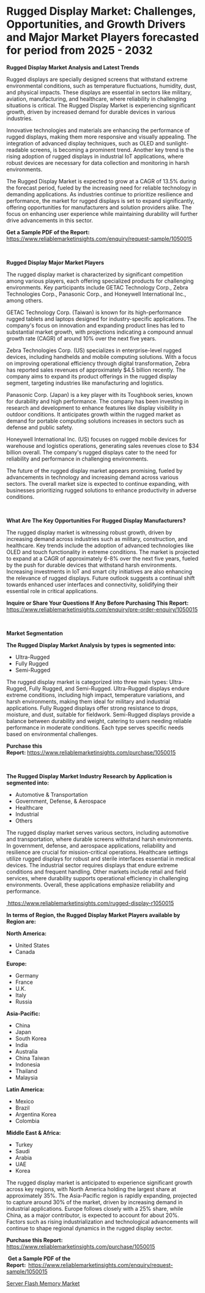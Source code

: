 <p><h1>Rugged Display Market: Challenges, Opportunities, and Growth Drivers and Major Market Players forecasted for period from 2025 - 2032</h1></p><p><strong>Rugged Display Market Analysis and Latest Trends</strong></p>
<p><p>Rugged displays are specially designed screens that withstand extreme environmental conditions, such as temperature fluctuations, humidity, dust, and physical impacts. These displays are essential in sectors like military, aviation, manufacturing, and healthcare, where reliability in challenging situations is critical. The Rugged Display Market is experiencing significant growth, driven by increased demand for durable devices in various industries.</p><p>Innovative technologies and materials are enhancing the performance of rugged displays, making them more responsive and visually appealing. The integration of advanced display techniques, such as OLED and sunlight-readable screens, is becoming a prominent trend. Another key trend is the rising adoption of rugged displays in industrial IoT applications, where robust devices are necessary for data collection and monitoring in harsh environments.</p><p>The Rugged Display Market is expected to grow at a CAGR of 13.5% during the forecast period, fueled by the increasing need for reliable technology in demanding applications. As industries continue to prioritize resilience and performance, the market for rugged displays is set to expand significantly, offering opportunities for manufacturers and solution providers alike. The focus on enhancing user experience while maintaining durability will further drive advancements in this sector.</p></p>
<p><strong>Get a Sample PDF of the Report:&nbsp;</strong> <a href="https://www.reliablemarketinsights.com/enquiry/request-sample/1050015?utm_campaign=2202&utm_medium=2&utm_source=Github&utm_content=ia&utm_term=10022025&utm_id=rugged-display">https://www.reliablemarketinsights.com/enquiry/request-sample/1050015</a></p>
<p>&nbsp;</p>
<p><strong>Rugged Display Major Market Players</strong></p>
<p><p>The rugged display market is characterized by significant competition among various players, each offering specialized products for challenging environments. Key participants include GETAC Technology Corp., Zebra Technologies Corp., Panasonic Corp., and Honeywell International Inc., among others.</p><p>GETAC Technology Corp. (Taiwan) is known for its high-performance rugged tablets and laptops designed for industry-specific applications. The company's focus on innovation and expanding product lines has led to substantial market growth, with projections indicating a compound annual growth rate (CAGR) of around 10% over the next five years.</p><p>Zebra Technologies Corp. (US) specializes in enterprise-level rugged devices, including handhelds and mobile computing solutions. With a focus on improving operational efficiency through digital transformation, Zebra has reported sales revenues of approximately $4.5 billion recently. The company aims to expand its product offerings in the rugged display segment, targeting industries like manufacturing and logistics.</p><p>Panasonic Corp. (Japan) is a key player with its Toughbook series, known for durability and high performance. The company has been investing in research and development to enhance features like display visibility in outdoor conditions. It anticipates growth within the rugged market as demand for portable computing solutions increases in sectors such as defense and public safety.</p><p>Honeywell International Inc. (US) focuses on rugged mobile devices for warehouse and logistics operations, generating sales revenues close to $34 billion overall. The company's rugged displays cater to the need for reliability and performance in challenging environments.</p><p>The future of the rugged display market appears promising, fueled by advancements in technology and increasing demand across various sectors. The overall market size is expected to continue expanding, with businesses prioritizing rugged solutions to enhance productivity in adverse conditions.</p></p>
<p>&nbsp;</p>
<p><strong>What Are The Key Opportunities For Rugged Display Manufacturers?</strong></p>
<p><p>The rugged display market is witnessing robust growth, driven by increasing demand across industries such as military, construction, and healthcare. Key trends include the adoption of advanced technologies like OLED and touch functionality in extreme conditions. The market is projected to expand at a CAGR of approximately 6-8% over the next five years, fueled by the push for durable devices that withstand harsh environments. Increasing investments in IoT and smart city initiatives are also enhancing the relevance of rugged displays. Future outlook suggests a continual shift towards enhanced user interfaces and connectivity, solidifying their essential role in critical applications.</p></p>
<p><strong>Inquire or Share Your Questions If Any Before Purchasing This Report:</strong> <a href="https://www.reliablemarketinsights.com/enquiry/pre-order-enquiry/1050015?utm_campaign=2202&utm_medium=2&utm_source=Github&utm_content=ia&utm_term=10022025&utm_id=rugged-display">https://www.reliablemarketinsights.com/enquiry/pre-order-enquiry/1050015</a></p>
<p>&nbsp;</p>
<p><strong>Market Segmentation</strong></p>
<p><strong>The Rugged Display Market Analysis by types is segmented into:</strong></p>
<p><ul><li>Ultra-Rugged</li><li>Fully Rugged</li><li>Semi-Rugged</li></ul></p>
<p><p>The rugged display market is categorized into three main types: Ultra-Rugged, Fully Rugged, and Semi-Rugged. Ultra-Rugged displays endure extreme conditions, including high impact, temperature variations, and harsh environments, making them ideal for military and industrial applications. Fully Rugged displays offer strong resistance to drops, moisture, and dust, suitable for fieldwork. Semi-Rugged displays provide a balance between durability and weight, catering to users needing reliable performance in moderate conditions. Each type serves specific needs based on environmental challenges.</p></p>
<p><strong>Purchase this Report:&nbsp;</strong><a href="https://www.reliablemarketinsights.com/purchase/1050015?utm_campaign=2202&utm_medium=2&utm_source=Github&utm_content=ia&utm_term=10022025&utm_id=rugged-display">https://www.reliablemarketinsights.com/purchase/1050015</a></p>
<p>&nbsp;</p>
<p><strong>The Rugged Display Market Industry Research by Application is segmented into:</strong></p>
<p><ul><li>Automotive & Transportation</li><li>Government, Defense, & Aerospace</li><li>Healthcare</li><li>Industrial</li><li>Others</li></ul></p>
<p><p>The rugged display market serves various sectors, including automotive and transportation, where durable screens withstand harsh environments. In government, defense, and aerospace applications, reliability and resilience are crucial for mission-critical operations. Healthcare settings utilize rugged displays for robust and sterile interfaces essential in medical devices. The industrial sector requires displays that endure extreme conditions and frequent handling. Other markets include retail and field services, where durability supports operational efficiency in challenging environments. Overall, these applications emphasize reliability and performance.</p></p>
<p><a href="https://www.reliablemarketinsights.com/rugged-display-r1050015?utm_campaign=2202&utm_medium=2&utm_source=Github&utm_content=ia&utm_term=10022025&utm_id=rugged-display">&nbsp;https://www.reliablemarketinsights.com/rugged-display-r1050015</a></p>
<p><strong>In terms of Region, the Rugged Display Market Players available by Region are:</strong></p>
<p>
    <p> <strong> North America: </strong>
        <ul>
            <li>United States</li>
            <li>Canada</li>
        </ul>
        </p> 
    <p> <strong> Europe: </strong>
        <ul>
            <li>Germany</li>
            <li>France</li>
            <li>U.K.</li>
            <li>Italy</li>
            <li>Russia</li>
        </ul>
        </p> 
    <p> <strong> Asia-Pacific: </strong>
        <ul>
            <li>China</li>
            <li>Japan</li>
            <li>South Korea</li>
            <li>India</li>
            <li>Australia</li>
            <li>China Taiwan</li>
            <li>Indonesia</li>
            <li>Thailand</li>
            <li>Malaysia</li>
        </ul>
        </p> 
    <p> <strong> Latin America: </strong>
        <ul>
            <li>Mexico</li>
            <li>Brazil</li>
            <li>Argentina Korea</li>
            <li>Colombia</li>
        </ul>
        </p> 
    <p> <strong> Middle East & Africa: </strong>
        <ul>
            <li>Turkey</li>
            <li>Saudi</li>
            <li>Arabia</li>
            <li>UAE</li>
            <li>Korea</li>
        </ul>
    </p>
    </p>
<p><p>The rugged display market is anticipated to experience significant growth across key regions, with North America holding the largest share at approximately 35%. The Asia-Pacific region is rapidly expanding, projected to capture around 30% of the market, driven by increasing demand in industrial applications. Europe follows closely with a 25% share, while China, as a major contributor, is expected to account for about 20%. Factors such as rising industrialization and technological advancements will continue to shape regional dynamics in the rugged display sector.</p></p>
<p><strong>Purchase this Report: </strong><a href="https://www.reliablemarketinsights.com/purchase/1050015?utm_campaign=2202&utm_medium=2&utm_source=Github&utm_content=ia&utm_term=10022025&utm_id=rugged-display">https://www.reliablemarketinsights.com/purchase/1050015</a></p>
<p>&nbsp;<strong>Get a Sample PDF of the Report:&nbsp;&nbsp;</strong><a href="https://www.reliablemarketinsights.com/enquiry/request-sample/1050015?utm_campaign=2202&utm_medium=2&utm_source=Github&utm_content=ia&utm_term=10022025&utm_id=rugged-display">https://www.reliablemarketinsights.com/enquiry/request-sample/1050015</a></p>
<p><strong></strong></p>
<p><p><a href="https://github.com/rodinayygacklezi/Market-Research-Report-List-1/blob/main/server-flash-memory-market.md?utm_campaign=2202&utm_medium=2&utm_source=Github&utm_content=ia&utm_term=10022025&utm_id=rugged-display">Server Flash Memory Market</a></p></p>